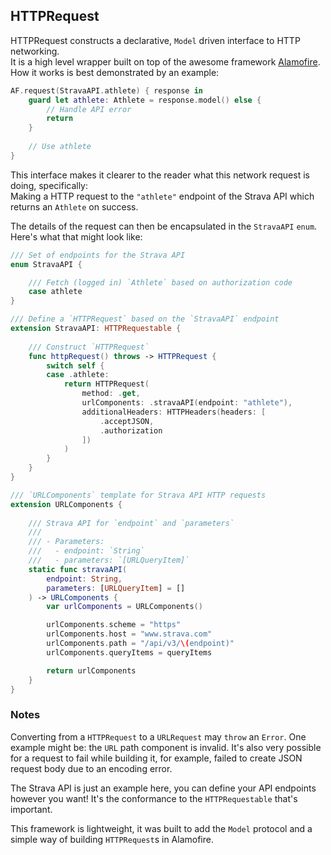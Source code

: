 ## HTTPRequest 

HTTPRequest constructs a declarative, `Model` driven interface to HTTP networking.  
It is a high level wrapper built on top of the awesome framework [Alamofire](https://github.com/Alamofire/Alamofire).  
How it works is best demonstrated by an example:

```swift
AF.request(StravaAPI.athlete) { response in
    guard let athlete: Athlete = response.model() else {
        // Handle API error
        return
    }
        
    // Use athlete
}
```

This interface makes it clearer to the reader what this network request is doing, specifically:  
Making a HTTP request to the `"athlete"` endpoint of the Strava API which returns an `Athlete` on success.

The details of the request can then be encapsulated in the `StravaAPI` `enum`.  
Here's what that might look like:

```swift
/// Set of endpoints for the Strava API
enum StravaAPI {

    /// Fetch (logged in) `Athlete` based on authorization code
    case athlete
}

/// Define a `HTTPRequest` based on the `StravaAPI` endpoint
extension StravaAPI: HTTPRequestable {
    
    /// Construct `HTTPRequest` 
    func httpRequest() throws -> HTTPRequest {
        switch self {
        case .athlete:
            return HTTPRequest(
                method: .get,
                urlComponents: .stravaAPI(endpoint: "athlete"),
                additionalHeaders: HTTPHeaders(headers: [
                    .acceptJSON,
                    .authorization
                ])
            )
        }
    }
}

/// `URLComponents` template for Strava API HTTP requests
extension URLComponents {
    
    /// Strava API for `endpoint` and `parameters`
    ///
    /// - Parameters:
    ///   - endpoint: `String`
    ///   - parameters: `[URLQueryItem]`
    static func stravaAPI(
        endpoint: String,
        parameters: [URLQueryItem] = []
    ) -> URLComponents {
        var urlComponents = URLComponents()

        urlComponents.scheme = "https"
        urlComponents.host = "www.strava.com"
        urlComponents.path = "/api/v3/\(endpoint)"
        urlComponents.queryItems = queryItems 

        return urlComponents
    }
}
```

### Notes

Converting from a `HTTPRequest` to a `URLRequest` may `throw` an `Error`. One example might be: the `URL` path component is invalid.
It's also very possible for a request to fail while building it, for example, failed to create JSON request body due to an encoding error.

The Strava API is just an example here, you can define your API endpoints however you want! It's the conformance to the `HTTPRequestable` that's important.

This framework is lightweight, it was built to add the `Model` protocol and a simple way of building `HTTPRequest`s in Alamofire.
